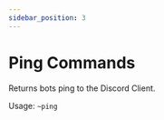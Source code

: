 ```yaml
---
sidebar_position: 3
---
```


# Ping Commands

Returns bots ping to the Discord Client.

Usage: `~ping`